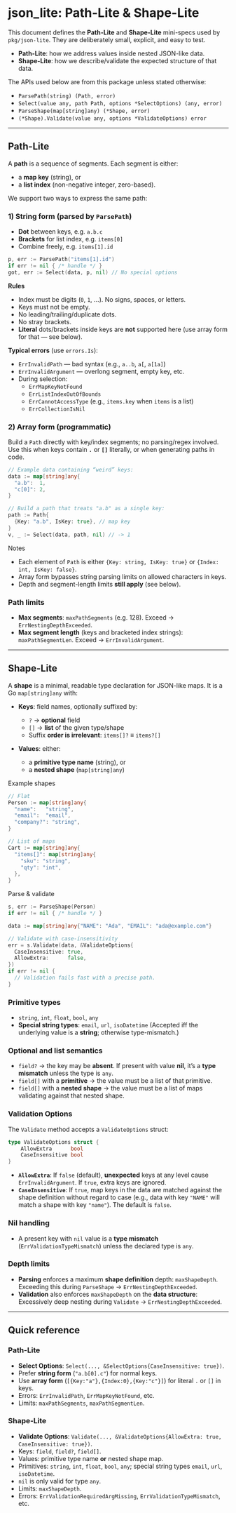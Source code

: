 # json_lite: Path-Lite & Shape-Lite

This document defines the **Path-Lite** and **Shape-Lite** mini-specs used by `pkg/json-lite`.
They are deliberately small, explicit, and easy to test.

- **Path-Lite**: how we address values inside nested JSON-like data.
- **Shape-Lite**: how we describe/validate the expected structure of that data.

The APIs used below are from this package unless stated otherwise:
- `ParsePath(string) (Path, error)`
- `Select(value any, path Path, options *SelectOptions) (any, error)`
- `ParseShape(map[string]any) (*Shape, error)`
- `(*Shape).Validate(value any, options *ValidateOptions) error`

---

## Path-Lite

A **path** is a sequence of segments. Each segment is either:
- a **map key** (string), or
- a **list index** (non-negative integer, zero-based).

We support two ways to express the same path:

### 1) String form (parsed by `ParsePath`)

- **Dot** between keys, e.g. `a.b.c`
- **Brackets** for list index, e.g. `items[0]`
- Combine freely, e.g. `items[1].id`

```go
p, err := ParsePath("items[1].id")
if err != nil { /* handle */ }
got, err := Select(data, p, nil) // No special options
````

**Rules**

* Index must be digits (`0`, `1`, …). No signs, spaces, or letters.
* Keys must not be empty.
* No leading/trailing/duplicate dots.
* No stray brackets.
* **Literal** dots/brackets inside keys are **not** supported here
  (use array form for that — see below).

**Typical errors** (use `errors.Is`):

* `ErrInvalidPath` — bad syntax (e.g., `a..b`, `a[`, `a[1a]`)
* `ErrInvalidArgument` — overlong segment, empty key, etc.
* During selection:
  * `ErrMapKeyNotFound`
  * `ErrListIndexOutOfBounds`
  * `ErrCannotAccessType` (e.g., `items.key` when `items` is a list)
  * `ErrCollectionIsNil`

### 2) Array form (programmatic)

Build a `Path` directly with key/index segments; no parsing/regex involved.
Use this when keys contain **`.`** or **`[]`** literally, or when generating paths in code.

```go
// Example data containing “weird” keys:
data := map[string]any{
  "a.b":  1,
  "c[0]": 2,
}

// Build a path that treats "a.b" as a single key:
path := Path{
  {Key: "a.b", IsKey: true}, // map key
}
v, _ := Select(data, path, nil) // -> 1
```

Notes

* Each element of `Path` is either `{Key: string, IsKey: true}` or `{Index: int, IsKey: false}`.
* Array form bypasses string parsing limits on allowed characters in keys.
* Depth and segment-length limits **still apply** (see below).

### Path limits

* **Max segments**: `maxPathSegments` (e.g. 128). Exceed → `ErrNestingDepthExceeded`.
* **Max segment length** (keys and bracketed index strings): `maxPathSegmentLen`.
  Exceed → `ErrInvalidArgument`.

---

## Shape-Lite

A **shape** is a minimal, readable type declaration for JSON-like maps.
It is a Go `map[string]any` with:

* **Keys**: field names, optionally suffixed by:

  * `?` → **optional** field
  * `[]` → **list** of the given type/shape
  * Suffix **order is irrelevant**: `items[]?` ≡ `items?[]`
* **Values**: either:

  * a **primitive type name** (string), or
  * a **nested shape** (`map[string]any`)

Example shapes

```go
// Flat
Person := map[string]any{
  "name":   "string",
  "email":  "email",
  "company?": "string",
}

// List of maps
Cart := map[string]any{
  "items[]": map[string]any{
    "sku": "string",
    "qty": "int",
  },
}
```

Parse & validate

```go
s, err := ParseShape(Person)
if err != nil { /* handle */ }

data := map[string]any{"NAME": "Ada", "EMAIL": "ada@example.com"}

// Validate with case-insensitivity
err = s.Validate(data, &ValidateOptions{
  CaseInsensitive: true,
  AllowExtra:      false,
})
if err != nil {
  // Validation fails fast with a precise path.
}
```

### Primitive types

* `string`, `int`, `float`, `bool`, `any`
* **Special string types**: `email`, `url`, `isoDatetime`
  (Accepted iff the underlying value is a **string**; otherwise type-mismatch.)

### Optional and list semantics

* `field?` → the key may be **absent**. If present with value **nil**, it’s a **type mismatch** unless the type is `any`.
* `field[]` with a **primitive** → the value must be a list of that primitive.
* `field[]` with a **nested shape** → the value must be a list of maps validating against that nested shape.

### Validation Options

The `Validate` method accepts a `ValidateOptions` struct:

```go
type ValidateOptions struct {
    AllowExtra      bool
    CaseInsensitive bool
}
```

* **`AllowExtra`**: If `false` (default), **unexpected** keys at any level cause `ErrInvalidArgument`. If `true`, extra keys are ignored.
* **`CaseInsensitive`**: If `true`, map keys in the data are matched against the shape definition without regard to case (e.g., data with key `"NAME"` will match a shape with key `"name"`). The default is `false`.

### Nil handling

* A present key with `nil` value is a **type mismatch** (`ErrValidationTypeMismatch`)
  unless the declared type is `any`.

### Depth limits

* **Parsing** enforces a maximum **shape definition** depth: `maxShapeDepth`.
  Exceeding this during `ParseShape` → `ErrNestingDepthExceeded`.
* **Validation** also enforces `maxShapeDepth` on the **data structure**:
  Excessively deep nesting during `Validate` → `ErrNestingDepthExceeded`.

---

## Quick reference

### Path-Lite

* **Select Options**: `Select(..., &SelectOptions{CaseInsensitive: true})`.
* Prefer **string form** (`"a.b[0].c"`) for normal keys.
* Use **array form** (`[{Key:"a"},{Index:0},{Key:"c"}]`) for literal `.` or `[]` in keys.
* Errors: `ErrInvalidPath`, `ErrMapKeyNotFound`, etc.
* Limits: `maxPathSegments`, `maxPathSegmentLen`.

### Shape-Lite

* **Validate Options**: `Validate(..., &ValidateOptions{AllowExtra: true, CaseInsensitive: true})`.
* Keys: `field`, `field?`, `field[]`.
* Values: primitive type name **or** nested shape map.
* Primitives: `string`, `int`, `float`, `bool`, `any`; special string types `email`, `url`, `isoDatetime`.
* `nil` is only valid for type `any`.
* Limits: `maxShapeDepth`.
* Errors: `ErrValidationRequiredArgMissing`, `ErrValidationTypeMismatch`, etc.